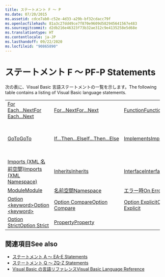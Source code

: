 ```yaml
---
title: ステートメント F ～ P
ms.date: 07/20/2015
ms.assetid: cdce7ab0-c52e-4d33-a29b-bf32cdacc79f
ms.openlocfilehash: 81a3c27dd49ce7f870e9609d582945641567e483
ms.sourcegitcommit: d2db216e46323f73b32ae312c9e4135258e5d68e
ms.translationtype: HT
ms.contentlocale: ja-JP
ms.lasthandoff: 09/22/2020
ms.locfileid: "90865890"
---
```

# <a name="f-p-statements"></a><span data-ttu-id="7a672-102">ステートメント F ～ P</span><span class="sxs-lookup"><span data-stu-id="7a672-102">F-P Statements</span></span>

<span data-ttu-id="7a672-103">次の表に、Visual Basic 言語ステートメントの一覧を示します。</span><span class="sxs-lookup"><span data-stu-id="7a672-103">The following table contains a listing of Visual Basic language statements.</span></span>  
  
|||||  
|---|---|---|---|  
|[<span data-ttu-id="7a672-104">For Each...Next</span><span class="sxs-lookup"><span data-stu-id="7a672-104">For Each...Next</span></span>](for-each-next-statement.md)|[<span data-ttu-id="7a672-105">For...Next</span><span class="sxs-lookup"><span data-stu-id="7a672-105">For...Next</span></span>](for-next-statement.md)|[<span data-ttu-id="7a672-106">Function</span><span class="sxs-lookup"><span data-stu-id="7a672-106">Function</span></span>](function-statement.md)|[<span data-ttu-id="7a672-107">Get</span><span class="sxs-lookup"><span data-stu-id="7a672-107">Get</span></span>](get-statement.md)|  
|[<span data-ttu-id="7a672-108">GoTo</span><span class="sxs-lookup"><span data-stu-id="7a672-108">GoTo</span></span>](goto-statement.md)|[<span data-ttu-id="7a672-109">If...Then...Else</span><span class="sxs-lookup"><span data-stu-id="7a672-109">If...Then...Else</span></span>](if-then-else-statement.md)|[<span data-ttu-id="7a672-110">Implements</span><span class="sxs-lookup"><span data-stu-id="7a672-110">Implements</span></span>](implements-statement.md)|[<span data-ttu-id="7a672-111">Imports (.NET 名前空間と型)</span><span class="sxs-lookup"><span data-stu-id="7a672-111">Imports (.NET Namespace and Type)</span></span>](imports-statement-net-namespace-and-type.md)|  
|[<span data-ttu-id="7a672-112">Imports (XML 名前空間)</span><span class="sxs-lookup"><span data-stu-id="7a672-112">Imports (XML Namespace)</span></span>](imports-statement-xml-namespace.md)|[<span data-ttu-id="7a672-113">Inherits</span><span class="sxs-lookup"><span data-stu-id="7a672-113">Inherits</span></span>](inherits-statement.md)|[<span data-ttu-id="7a672-114">Interface</span><span class="sxs-lookup"><span data-stu-id="7a672-114">Interface</span></span>](interface-statement.md)|[<span data-ttu-id="7a672-115">Mid</span><span class="sxs-lookup"><span data-stu-id="7a672-115">Mid</span></span>](mid-statement.md)|  
|[<span data-ttu-id="7a672-116">Module</span><span class="sxs-lookup"><span data-stu-id="7a672-116">Module</span></span>](module-statement.md)|[<span data-ttu-id="7a672-117">名前空間</span><span class="sxs-lookup"><span data-stu-id="7a672-117">Namespace</span></span>](namespace-statement.md)|[<span data-ttu-id="7a672-118">エラー時</span><span class="sxs-lookup"><span data-stu-id="7a672-118">On Error</span></span>](on-error-statement.md)|[<span data-ttu-id="7a672-119">Operator</span><span class="sxs-lookup"><span data-stu-id="7a672-119">Operator</span></span>](operator-statement.md)|  
|[<span data-ttu-id="7a672-120">Option \<keyword></span><span class="sxs-lookup"><span data-stu-id="7a672-120">Option \<keyword></span></span>](option-keyword-statement.md)|[<span data-ttu-id="7a672-121">Option Compare</span><span class="sxs-lookup"><span data-stu-id="7a672-121">Option Compare</span></span>](option-compare-statement.md)|[<span data-ttu-id="7a672-122">Option Explicit</span><span class="sxs-lookup"><span data-stu-id="7a672-122">Option Explicit</span></span>](option-explicit-statement.md)|[<span data-ttu-id="7a672-123">Option Infer</span><span class="sxs-lookup"><span data-stu-id="7a672-123">Option Infer</span></span>](option-infer-statement.md)|  
|[<span data-ttu-id="7a672-124">Option Strict</span><span class="sxs-lookup"><span data-stu-id="7a672-124">Option Strict</span></span>](option-strict-statement.md)|[<span data-ttu-id="7a672-125">Property</span><span class="sxs-lookup"><span data-stu-id="7a672-125">Property</span></span>](property-statement.md)|||  
  
## <a name="see-also"></a><span data-ttu-id="7a672-126">関連項目</span><span class="sxs-lookup"><span data-stu-id="7a672-126">See also</span></span>

- [<span data-ttu-id="7a672-127">ステートメント A ～ E</span><span class="sxs-lookup"><span data-stu-id="7a672-127">A-E Statements</span></span>](a-e-statements.md)
- [<span data-ttu-id="7a672-128">ステートメント Q ～ Z</span><span class="sxs-lookup"><span data-stu-id="7a672-128">Q-Z Statements</span></span>](q-z-statements.md)
- [<span data-ttu-id="7a672-129">Visual Basic の言語リファレンス</span><span class="sxs-lookup"><span data-stu-id="7a672-129">Visual Basic Language Reference</span></span>](../index.md)
